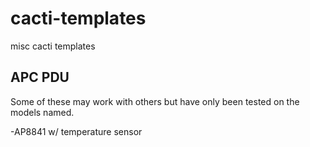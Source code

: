 cacti-templates
===============

misc cacti templates


APC PDU
-------
Some of these may work with others but have only been tested on the models named.

-AP8841 w/ temperature sensor
